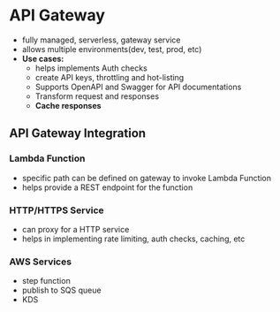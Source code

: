 
# API Gateway

- fully managed, serverless, gateway service
- allows multiple environments(dev, test, prod, etc)
- **Use cases:**
	- helps implements Auth checks
	- create API keys, throttling and hot-listing
	- Supports OpenAPI and Swagger for API documentations
	- Transform request and responses
	- **Cache responses**


## API Gateway Integration

### Lambda Function

- specific path can be defined on gateway to invoke Lambda Function
- helps provide a REST endpoint for the function

### HTTP/HTTPS Service

- can proxy for a HTTP service
- helps in implementing rate limiting, auth checks, caching, etc

### AWS Services

- step function
- publish to SQS queue
- KDS
